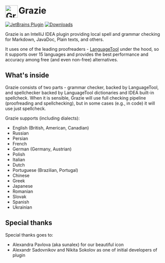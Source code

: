 <h1> <img align="left" width="40" height="40" src="https://plugins.jetbrains.com/files/12175/63853/icon/pluginIcon.svg" alt="Grazi Icon"> Grazie </h1>

[![JetBrains Plugin](https://img.shields.io/jetbrains/plugin/v/12175-grazi.svg?style=flat-square&label=jetbrains%20plugin)](https://plugins.jetbrains.com/plugin/12175-grazi)
[![Downloads](https://img.shields.io/jetbrains/plugin/d/12175-graz.svg?style=flat-square)](https://plugins.jetbrains.com/plugin/12175-grazi)


Grazie is an IntelliJ IDEA plugin providing local spell and grammar checking for Markdown, JavaDoc, Plain texts, and others.

It uses one of the leading proofreaders - [LanguageTool](https://github.com/languagetool-org/languagetool)
under the hood, so it supports over 15 languages and provides the best performance and 
accuracy among free (and even non-free) alternatives.

## What's inside

Grazie consists of two parts - grammar checker, backed by LanguageTool, and spellchecker backed by LanguageTool dictionaries and IDEA built-in spellcheck. When it is sensible, Grazie will use full checking pipeline (proofreading and spellchecking), but in some cases (e.g., in code) it will use just spellcheck.

Grazie supports (including dialects):
* English (British, American, Canadian)
* Russian
* Persian
* French
* German (Germany, Austrian)
* Polish
* Italian
* Dutch
* Portuguese (Brazilian, Portugal)
* Chinese
* Greek
* Japanese
* Romanian
* Slovak
* Spanish
* Ukrainian

## Special thanks
Special thanks goes to:
* Alexandra Pavlova (aka sunalex) for our beautiful icon
* Alexandr Sadovnikov and Nikita Sokolov as one of initial developers of plugin


